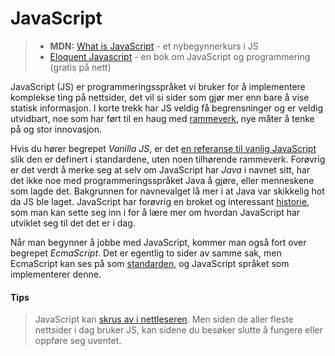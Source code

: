 # JavaScript

> * **MDN:** [What is JavaScript](https://developer.mozilla.org/en-US/docs/Learn/JavaScript/First_steps/What_is_JavaScript) - et nybegynnerkurs i JS
> * [Eloquent Javascript](http://eloquentjavascript.net/) - en bok om JavaScript og programmering (gratis på nett)

JavaScript (JS) er programmeringsspråket vi bruker for å implementere komplekse ting på nettsider, det vil si sider som gjør mer enn bare å vise statisk informasjon. I korte trekk har JS veldig få begrensninger og er veldig utvidbart, noe som har ført til en haug med [rammeverk](/05-javascript/rammeverk.md), nye måter å tenke på og stor innovasjon.

Hvis du hører begrepet _Vanilla JS_, er det [en referanse til vanlig JavaScript](https://stackoverflow.com/questions/20435653/what-is-vanillajs) slik den er definert i standardene, uten noen tilhørende rammeverk. Forøvrig er det verdt å merke seg at selv om JavaScript har _Java_ i navnet sitt, har det ikke noe med programmeringsspråket Java å gjøre, eller menneskene som lagde det. Bakgrunnen for navnevalget lå mer i at Java var skikkelig hot da JS ble laget. JavaScript har forøvrig en broket og interessant [historie](https://en.wikipedia.org/wiki/JavaScript), som man kan sette seg inn i for å lære mer om hvordan JavaScript har utviklet seg til det det er i dag.

Når man begynner å jobbe med JavaScript, kommer man også fort over begrepet _EcmaScript_. Det er egentlig to sider av samme sak, men EcmaScript kan ses på som  [standarden](/05-javascript/09-ecmascript.md), og JavaScript språket som implementerer denne.

#### Tips
> JavaScript kan [skrus av i nettleseren](https://productforums.google.com/forum/#!msg/chrome/BYOQskiuGU0/5PRO2P-1WWwJ). Men siden de aller fleste nettsider i dag bruker JS, kan sidene du besøker slutte å fungere eller oppføre seg uventet.
